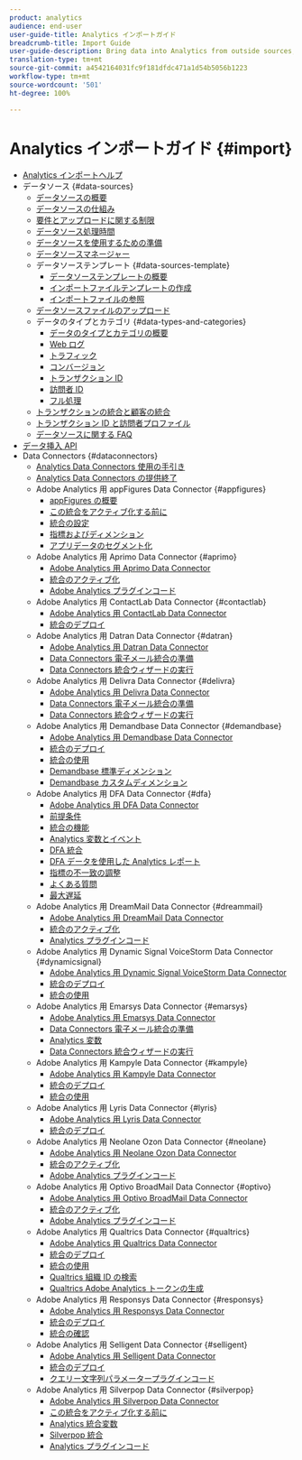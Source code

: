 ```yaml
---
product: analytics
audience: end-user
user-guide-title: Analytics インポートガイド
breadcrumb-title: Import Guide
user-guide-description: Bring data into Analytics from outside sources, either in bulk or real-time.
translation-type: tm+mt
source-git-commit: a4542164031fc9f181dfdc471a1d54b5056b1223
workflow-type: tm+mt
source-wordcount: '501'
ht-degree: 100%

---
```



# Analytics インポートガイド {#import}

+ [Analytics インポートヘルプ](home.md)
+ データソース {#data-sources}
   + [データソースの概要](c-data-sources/datasrc-home.md)
   + [データソースの仕組み](c-data-sources/datasrc-how-data-sources-works.md)
   + [要件とアップロードに関する制限](c-data-sources/datasrc-requirements.md)
   + [データソース処理時間](c-data-sources/datasrc-processing-time.md)
   + [データソースを使用するための準備](c-data-sources/datasrc-preparing.md)
   + [データソースマネージャー](c-data-sources/datasrc-manager.md)
   + データソーステンプレート {#data-sources-template}
      + [データソーステンプレートの概要](c-data-sources/datasrc-template/datasrc-template-file.md)
      + [インポートファイルテンプレートの作成](c-data-sources/datasrc-template/t-datasrc-creating-data-sources-file.md)
      + [インポートファイルの参照](c-data-sources/datasrc-template/datasrc-import-file-reference.md)
   + [データソースファイルのアップロード](c-data-sources/t-datasrc-uploading-data.md)
   + データのタイプとカテゴリ {#data-types-and-categories}
      + [データのタイプとカテゴリの概要](c-data-sources/c-datasrc-types/datasrc-categories.md)
      + [Web ログ](c-data-sources/c-datasrc-types/datasrc-web-log.md)
      + [トラフィック](c-data-sources/c-datasrc-types/datasrc-traffic.md)
      + [コンバージョン](c-data-sources/c-datasrc-types/datasrc-conversion.md)
      + [トランザクション ID](c-data-sources/c-datasrc-types/datasrc-transactionid.md)
      + [訪問者 ID](c-data-sources/c-datasrc-types/datasrc-visitorid.md)
      + [フル処理](c-data-sources/c-datasrc-types/datasrc-full-processing.md)
   + [トランザクションの統合と顧客の統合](c-data-sources/datasrc-integrating-offline-data.md)
   + [トランザクション ID と訪問者プロファイル](c-data-sources/datasrc-tid-visitor-profile.md)
   + [データソースに関する FAQ](c-data-sources/datasrc-faq.md)
+ [データ挿入 API](c-data-insertion-api/c-data-insertion-api.md)
+ Data Connectors {#dataconnectors}
   + [Analytics Data Connectors 使用の手引き](data-connectors/getting-started-data-connectors.md)
   + [Analytics Data Connectors の提供終了](data-connectors/data-connectors-eol.md)
   + Adobe Analytics 用 appFigures Data Connector {#appfigures}
      + [appFigures の概要](data-connectors/appfigures-overview/appfigures-overview.md)
      + [この統合をアクティブ化する前に](data-connectors/appfigures-overview/appfigures-before-activation.md)
      + [統合の設定](data-connectors/appfigures-overview/t-appfigures-integration.md)
      + [指標およびディメンション](data-connectors/appfigures-overview/appfigures-metrics.md)
      + [アプリデータのセグメント化](data-connectors/appfigures-overview/appfigures-segment-filter.md)
   + Adobe Analytics 用 Aprimo Data Connector {#aprimo}
      + [Adobe Analytics 用 Aprimo Data Connector](data-connectors/aprimo-overview/aprimo-overview.md)
      + [統合のアクティブ化](data-connectors/aprimo-overview/t-aprimo-activate.md)
      + [Adobe Analytics プラグインコード](data-connectors/aprimo-overview/aprimo-sitecatalyst-code.md)
   + Adobe Analytics 用 ContactLab Data Connector {#contactlab}
      + [Adobe Analytics 用 ContactLab Data Connector](data-connectors/c-contactlab-data-connector-for-adobe-analytics/c-contactlab-data-connector-for-adobe-analytics.md)
      + [統合のデプロイ](data-connectors/c-contactlab-data-connector-for-adobe-analytics/contactlab-deploying-the-integration.md)
   + Adobe Analytics 用 Datran Data Connector {#datran}
      + [Adobe Analytics 用 Datran Data Connector](data-connectors/datran-integration-overview/datran-integration-overview.md)
      + [Data Connectors 電子メール統合の準備](data-connectors/datran-integration-overview/datran-configuring-integration.md)
      + [Data Connectors 統合ウィザードの実行](data-connectors/datran-integration-overview/t-datran-wizard.md)
   + Adobe Analytics 用 Delivra Data Connector {#delivra}
      + [Adobe Analytics 用 Delivra Data Connector](data-connectors/delivra-integration-overview/delivra-integration-overview.md)
      + [Data Connectors 電子メール統合の準備](data-connectors/delivra-integration-overview/delivra-configuring-the-genesis-delivra-integration.md)
      + [Data Connectors 統合ウィザードの実行](data-connectors/delivra-integration-overview/t-delivra-running-the-genesis-integration-wizard.md)
   + Adobe Analytics 用 Demandbase Data Connector {#demandbase}
      + [Adobe Analytics 用 Demandbase Data Connector](data-connectors/demandbase-home/demandbase-home.md)
      + [統合のデプロイ](data-connectors/demandbase-home/demandbase-deploying.md)
      + [統合の使用](data-connectors/demandbase-home/demandbase-using-integration.md)
      + [Demandbase 標準ディメンション](data-connectors/demandbase-home/demandbase-standard-dimensions.md)
      + [Demandbase カスタムディメンション](data-connectors/demandbase-home/demandbase-custom-dimensions.md)
   + Adobe Analytics 用 DFA Data Connector {#dfa}
      + [Adobe Analytics 用 DFA Data Connector](data-connectors/dfa-data-connector-analytics/dfa-data-connector-analytics.md)
      + [前提条件](data-connectors/dfa-data-connector-analytics/dfa-prerequisites.md)
      + [統合の機能](data-connectors/dfa-data-connector-analytics/dfa-integration-features.md)
      + [Analytics 変数とイベント](data-connectors/dfa-data-connector-analytics/dfa-analytics-variables-and-events.md)
      + [DFA 統合](data-connectors/dfa-data-connector-analytics/dfa-integration.md)
      + [DFA データを使用した Analytics レポート](data-connectors/dfa-data-connector-analytics/dfa-analytics-reports.md)
      + [指標の不一致の調整](data-connectors/dfa-data-connector-analytics/dfa-reconciling-metric-discrepancies.md)
      + [よくある質問](data-connectors/dfa-data-connector-analytics/dfa-faq.md)
      + [最大遅延](data-connectors/dfa-data-connector-analytics/maxdelay.md)
   + Adobe Analytics 用 DreamMail Data Connector {#dreammail}
      + [Adobe Analytics 用 DreamMail Data Connector](data-connectors/dreammail-overview/dreammail-overview.md)
      + [統合のアクティブ化](data-connectors/dreammail-overview/t-dreammail-activate.md)
      + [Analytics プラグインコード](data-connectors/dreammail-overview/dreammail-analytics-code.md)
   + Adobe Analytics 用 Dynamic Signal VoiceStorm Data Connector {#dynamicsignal}
      + [Adobe Analytics 用 Dynamic Signal VoiceStorm Data Connector](data-connectors/dynamic-signal-for-analytics/dynamic-signal-for-analytics.md)
      + [統合のデプロイ](data-connectors/dynamic-signal-for-analytics/dynamic-signal-deploy-integration.md)
      + [統合の使用](data-connectors/dynamic-signal-for-analytics/dynamic-signal-use-integration.md)
   + Adobe Analytics 用 Emarsys Data Connector {#emarsys}
      + [Adobe Analytics 用 Emarsys Data Connector](data-connectors/emarsys-overview/emarsys-overview.md)
      + [Data Connectors 電子メール統合の準備](data-connectors/emarsys-overview/emarsys-configure-integration.md)
      + [Analytics 変数](data-connectors/emarsys-overview/emarsys-variables.md)
      + [Data Connectors 統合ウィザードの実行](data-connectors/emarsys-overview/emarsys-wizard.md)
   + Adobe Analytics 用 Kampyle Data Connector {#kampyle}
      + [Adobe Analytics 用 Kampyle Data Connector](data-connectors/kampyle-home/kampyle-home.md)
      + [統合のデプロイ](data-connectors/kampyle-home/kampyle-deploy.md)
      + [統合の使用](data-connectors/kampyle-home/kampyle-integration.md)
   + Adobe Analytics 用 Lyris Data Connector {#lyris}
      + [Adobe Analytics 用 Lyris Data Connector](data-connectors/lyris-overview/lyris-overview.md)
      + [統合のデプロイ](data-connectors/lyris-overview/lyris-deploy-integration.md)
   + Adobe Analytics 用 Neolane Ozon Data Connector {#neolane}
      + [Adobe Analytics 用 Neolane Ozon Data Connector](data-connectors/neolane-overview/neolane-overview.md)
      + [統合のアクティブ化](data-connectors/neolane-overview/neolane-activate.md)
      + [Adobe Analytics プラグインコード](data-connectors/neolane-overview/neolane-plugin-code.md)
   + Adobe Analytics 用 Optivo BroadMail Data Connector {#optivo}
      + [Adobe Analytics 用 Optivo BroadMail Data Connector](data-connectors/optivo-overview/optivo-overview.md)
      + [統合のアクティブ化](data-connectors/optivo-overview/optivo-activate.md)
      + [Adobe Analytics プラグインコード](data-connectors/optivo-overview/optivo-plugin-code.md)
   + Adobe Analytics 用 Qualtrics Data Connector {#qualtrics}
      + [Adobe Analytics 用 Qualtrics Data Connector](data-connectors/qualtrics-overview/qualtrics-overview.md)
      + [統合のデプロイ](data-connectors/qualtrics-overview/qualtrics-deploying.md)
      + [統合の使用](data-connectors/qualtrics-overview/qualtrics-integration.md)
      + [Qualtrics 組織 ID の検索](data-connectors/qualtrics-overview/qualtrics-org-id.md)
      + [Qualtrics Adobe Analytics トークンの生成](data-connectors/qualtrics-overview/qualtrics-token.md)
   + Adobe Analytics 用 Responsys Data Connector {#responsys}
      + [Adobe Analytics 用 Responsys Data Connector](data-connectors/responsys-home/responsys-home.md)
      + [統合のデプロイ](data-connectors/responsys-home/responsys-deploy/responsys-deploy.md)
      + [統合の確認](data-connectors/responsys-home/responsys-verify.md)
   + Adobe Analytics 用 Selligent Data Connector {#selligent}
      + [Adobe Analytics 用 Selligent Data Connector](data-connectors/selligent-overview/selligent-overview.md)
      + [統合のデプロイ](data-connectors/selligent-overview/selligent-deploy-integration.md)
      + [クエリー文字列パラメータープラグインコード](data-connectors/selligent-overview/selligent-plugin-code.md)
   + Adobe Analytics 用 Silverpop Data Connector {#silverpop}
      + [Adobe Analytics 用 Silverpop Data Connector](data-connectors/silverpop-overview/silverpop-overview.md)
      + [この統合をアクティブ化する前に](data-connectors/silverpop-overview/silverpop-before-activation/silverpop-before-activation.md)
      + [Analytics 統合変数](data-connectors/silverpop-overview/silverpop-variables.md)
      + [Silverpop 統合](data-connectors/silverpop-overview/silverpop-wizard.md)
      + [Analytics プラグインコード](data-connectors/silverpop-overview/silverpop-analytics-code.md)

